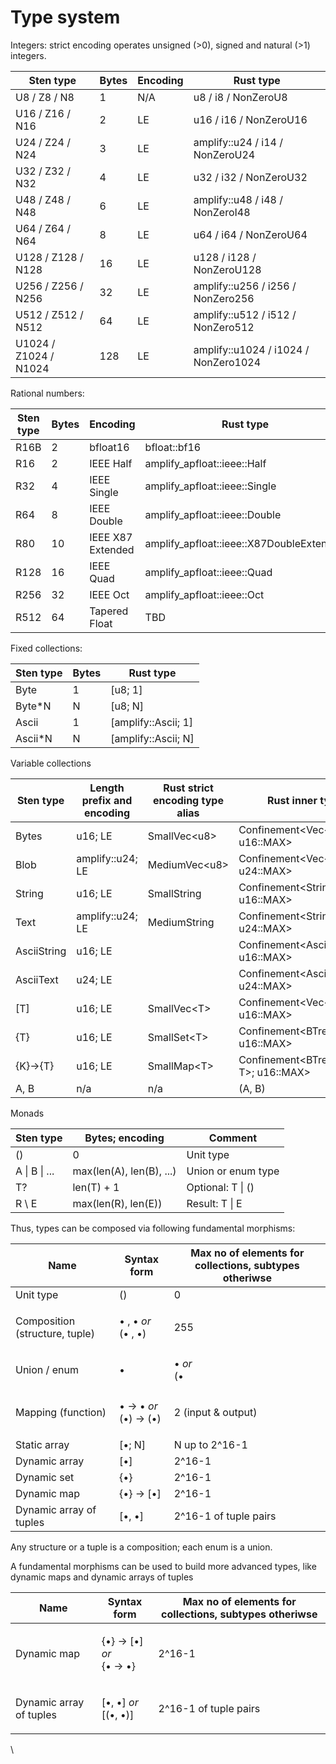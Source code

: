 # Type system

Integers: strict encoding operates unsigned (>0), signed and natural (>1) integers.

| Sten type             | Bytes | Encoding | Rust type                            |
| --------------------- | ----- | -------- | ------------------------------------ |
| U8 / Z8 / N8          | 1     | N/A      | u8 / i8 / NonZeroU8                  |
| U16 / Z16 / N16       | 2     | LE       | u16 / i16 / NonZeroU16               |
| U24 / Z24 / N24       | 3     | LE       | amplify::u24 / i14 / NonZeroU24      |
| U32 / Z32 / N32       | 4     | LE       | u32 / i32 / NonZeroU32               |
| U48 / Z48 / N48       | 6     | LE       | amplify::u48 / i48 / NonZeroI48      |
| U64 / Z64 / N64       | 8     | LE       | u64 / i64 / NonZeroU64               |
| U128 / Z128 / N128    | 16    | LE       | u128 / i128 / NonZeroU128            |
| U256 / Z256 / N256    | 32    | LE       | amplify::u256 / i256 / NonZero256    |
| U512 / Z512 / N512    | 64    | LE       | amplify::u512 / i512 / NonZero512    |
| U1024 / Z1024 / N1024 | 128   | LE       | amplify::u1024 / i1024 / NonZero1024 |

Rational numbers:

| Sten type | Bytes | Encoding          | Rust type                                 |
| --------- | ----- | ----------------- | ----------------------------------------- |
| R16B      | 2     | bfloat16          | bfloat::bf16                              |
| R16       | 2     | IEEE Half         | amplify\_apfloat::ieee::Half              |
| R32       | 4     | IEEE Single       | amplify\_apfloat::ieee::Single            |
| R64       | 8     | IEEE Double       | amplify\_apfloat::ieee::Double            |
| R80       | 10    | IEEE X87 Extended | amplify\_apfloat::ieee::X87DoubleExtended |
| R128      | 16    | IEEE Quad         | amplify\_apfloat::ieee::Quad              |
| R256      | 32    | IEEE Oct          | amplify\_apfloat::ieee::Oct               |
| R512      | 64    | Tapered Float     | TBD                                       |

Fixed collections:

| Sten type | Bytes | Rust type            |
| --------- | ----- | -------------------- |
| Byte      | 1     | \[u8; 1]             |
| Byte\*N   | N     | \[u8; N]             |
| Ascii     | 1     | \[amplify::Ascii; 1] |
| Ascii\*N  | N     | \[amplify::Ascii; N] |

Variable collections

| Sten type   | Length prefix and encoding | Rust strict encoding type alias | Rust inner type                         |
| ----------- | -------------------------- | ------------------------------- | --------------------------------------- |
| Bytes       | u16; LE                    | SmallVec\<u8>                   | Confinement\<Vec\<u8>; u16::MAX>        |
| Blob        | amplify::u24; LE           | MediumVec\<u8>                  | Confinement\<Vec\<u8>; u24::MAX>        |
| String      | u16; LE                    | SmallString                     | Confinement\<String; u16::MAX>          |
| Text        | amplify::u24; LE           | MediumString                    | Confinement\<String; u24::MAX>          |
| AsciiString | u16; LE                    |                                 | Confinement\<AsciiChar; u16::MAX>       |
| AsciiText   | u24; LE                    |                                 | Confinement\<AsciiChar; u24::MAX>       |
| \[T]        | u16; LE                    | SmallVec\<T>                    | Confinement\<Vec\<T>; u16::MAX>         |
| {T}         | u16; LE                    | SmallSet\<T>                    | Confinement\<BTreeSet\<T>; u16::MAX>    |
| {K}->{T}    | u16; LE                    | SmallMap\<T>                    | Confinement\<BTreeMap\<K, T>; u16::MAX> |
| A, B        | n/a                        | n/a                             | (A, B)                                  |

Monads

| Sten type     | Bytes; encoding          | Comment            |
| ------------- | ------------------------ | ------------------ |
| ()            | 0                        | Unit type          |
| A \| B \| ... | max(len(A), len(B), ...) | Union or enum type |
| T?            | len(T) + 1               | Optional: T \| ()  |
| R \ E         | max(len(R), len(E))      | Result: T \| E     |

Thus, types can be composed via following fundamental morphisms:

| Name                           | Syntax form                              | Max no of elements for collections, subtypes otheriwse |
| ------------------------------ | ---------------------------------------- | ------------------------------------------------------ |
| Unit type                      | ()                                       | 0                                                      |
| Composition (structure, tuple) | <p>• , • <em>or</em><br>(• , •)</p>      | 255                                                    |
| Union / enum                   | <p>• | • <em>or</em><br>(• | •)</p>      | 255                                                    |
| Mapping (function)             | <p>• -> • <em>or</em><br>(•) -> (•) </p> | 2 (input & output)                                     |
| Static array                   | \[•; N]                                  | N up to 2^16-1                                         |
| Dynamic array                  | \[•]                                     | 2^16-1                                                 |
| Dynamic set                    | {•}                                      | 2^16-1                                                 |
| Dynamic map                    | {•} -> \[•]                              | 2^16-1                                                 |
| Dynamic array of tuples        | \[•, •]                                  | 2^16-1 of tuple pairs                                  |

Any structure or a tuple is a composition; each enum is a union.

A fundamental morphisms can be used to build more advanced types, like dynamic maps and dynamic arrays of tuples

| Name                    | Syntax form                               | Max no of elements for collections, subtypes otheriwse |
| ----------------------- | ----------------------------------------- | ------------------------------------------------------ |
| Dynamic map             | <p>{•} -> [•] <em>or</em><br>{• -> •}</p> | 2^16-1                                                 |
| Dynamic array of tuples | <p>[•, •] <em>or</em><br>[(•, •)]</p>     | 2^16-1 of tuple pairs                                  |

\
